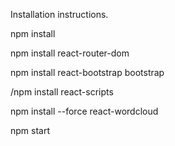 Installation instructions.


npm install

npm install react-router-dom

npm install react-bootstrap bootstrap

/npm install react-scripts

npm install --force react-wordcloud



npm start

